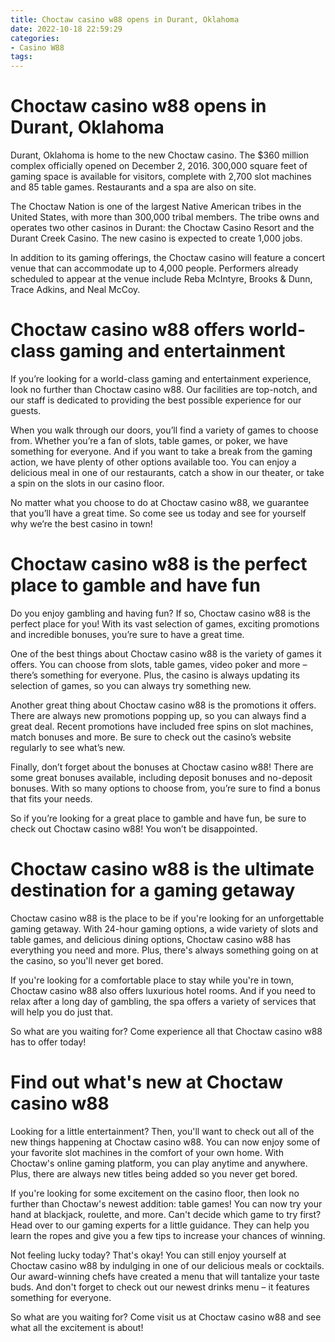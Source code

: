 ```yaml
---
title: Choctaw casino w88 opens in Durant, Oklahoma
date: 2022-10-18 22:59:29
categories:
- Casino W88
tags:
---
```



#  Choctaw casino w88 opens in Durant, Oklahoma

Durant, Oklahoma is home to the new Choctaw casino. The $360 million complex officially opened on December 2, 2016. 300,000 square feet of gaming space is available for visitors, complete with 2,700 slot machines and 85 table games. Restaurants and a spa are also on site.

The Choctaw Nation is one of the largest Native American tribes in the United States, with more than 300,000 tribal members. The tribe owns and operates two other casinos in Durant: the Choctaw Casino Resort and the Durant Creek Casino. The new casino is expected to create 1,000 jobs.

In addition to its gaming offerings, the Choctaw casino will feature a concert venue that can accommodate up to 4,000 people. Performers already scheduled to appear at the venue include Reba McIntyre, Brooks & Dunn, Trace Adkins, and Neal McCoy.

#  Choctaw casino w88 offers world-class gaming and entertainment

If you’re looking for a world-class gaming and entertainment experience, look no further than Choctaw casino w88. Our facilities are top-notch, and our staff is dedicated to providing the best possible experience for our guests.

When you walk through our doors, you’ll find a variety of games to choose from. Whether you’re a fan of slots, table games, or poker, we have something for everyone. And if you want to take a break from the gaming action, we have plenty of other options available too. You can enjoy a delicious meal in one of our restaurants, catch a show in our theater, or take a spin on the slots in our casino floor.

No matter what you choose to do at Choctaw casino w88, we guarantee that you’ll have a great time. So come see us today and see for yourself why we’re the best casino in town!

#  Choctaw casino w88 is the perfect place to gamble and have fun

Do you enjoy gambling and having fun? If so, Choctaw casino w88 is the perfect place for you! With its vast selection of games, exciting promotions and incredible bonuses, you’re sure to have a great time.

One of the best things about Choctaw casino w88 is the variety of games it offers. You can choose from slots, table games, video poker and more – there’s something for everyone. Plus, the casino is always updating its selection of games, so you can always try something new.

Another great thing about Choctaw casino w88 is the promotions it offers. There are always new promotions popping up, so you can always find a great deal. Recent promotions have included free spins on slot machines, match bonuses and more. Be sure to check out the casino’s website regularly to see what’s new.

Finally, don’t forget about the bonuses at Choctaw casino w88! There are some great bonuses available, including deposit bonuses and no-deposit bonuses. With so many options to choose from, you’re sure to find a bonus that fits your needs.

So if you’re looking for a great place to gamble and have fun, be sure to check out Choctaw casino w88! You won’t be disappointed.

#  Choctaw casino w88 is the ultimate destination for a gaming getaway

Choctaw casino w88 is the place to be if you're looking for an unforgettable gaming getaway. With 24-hour gaming options, a wide variety of slots and table games, and delicious dining options, Choctaw casino w88 has everything you need and more. Plus, there's always something going on at the casino, so you'll never get bored.

If you're looking for a comfortable place to stay while you're in town, Choctaw casino w88 also offers luxurious hotel rooms. And if you need to relax after a long day of gambling, the spa offers a variety of services that will help you do just that.

So what are you waiting for? Come experience all that Choctaw casino w88 has to offer today!

#  Find out what's new at Choctaw casino w88

Looking for a little entertainment? Then, you'll want to check out all of the new things happening at Choctaw casino w88. You can now enjoy some of your favorite slot machines in the comfort of your own home. With Choctaw's online gaming platform, you can play anytime and anywhere. Plus, there are always new titles being added so you never get bored.

If you're looking for some excitement on the casino floor, then look no further than Choctaw's newest addition: table games! You can now try your hand at blackjack, roulette, and more. Can't decide which game to try first? Head over to our gaming experts for a little guidance. They can help you learn the ropes and give you a few tips to increase your chances of winning.

Not feeling lucky today? That's okay! You can still enjoy yourself at Choctaw casino w88 by indulging in one of our delicious meals or cocktails. Our award-winning chefs have created a menu that will tantalize your taste buds. And don't forget to check out our newest drinks menu – it features something for everyone.

So what are you waiting for? Come visit us at Choctaw casino w88 and see what all the excitement is about!